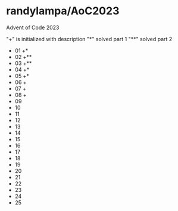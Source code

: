 # randylampa/AoC2023

Advent of Code 2023

 "+" is initialized with description
 "*" solved part 1
 "**" solved part 2

- 01 +*
- 02 +**
- 03 +**
- 04 +*
- 05 +*
- 06 +
- 07 +
- 08 +
- 09
- 10
- 11
- 12
- 13
- 14
- 15
- 16
- 17
- 18
- 19
- 20
- 21
- 22
- 23
- 24
- 25
